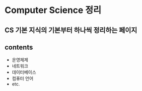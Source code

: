 # Computer Science 정리

## CS 기본 지식의 기본부터 하나씩 정리하는 페이지

## contents

- 운영체제
- 네트워크
- 데이터베이스
- 컴퓨터 언어
- etc.
